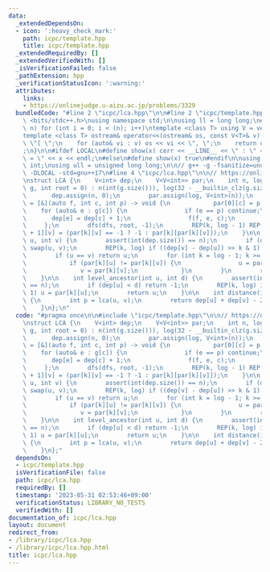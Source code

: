 ```yaml
---
data:
  _extendedDependsOn:
  - icon: ':heavy_check_mark:'
    path: icpc/template.hpp
    title: icpc/template.hpp
  _extendedRequiredBy: []
  _extendedVerifiedWith: []
  _isVerificationFailed: false
  _pathExtension: hpp
  _verificationStatusIcon: ':warning:'
  attributes:
    links:
    - https://onlinejudge.u-aizu.ac.jp/problems/3329
  bundledCode: "#line 2 \"icpc/lca.hpp\"\n\n#line 2 \"icpc/template.hpp\"\n\n#include\
    \ <bits/stdc++.h>\nusing namespace std;\n\nusing ll = long long;\n#define REP(i,\
    \ n) for (int i = 0; i < (n); i++)\ntemplate <class T> using V = vector<T>;\n\
    template <class T> ostream& operator<<(ostream& os, const V<T>& v) {\n    os <<\
    \ \"[ \";\n    for (auto& vi : v) os << vi << \", \";\n    return os << \"]\"\
    ;\n}\n\n#ifdef LOCAL\n#define show(x) cerr << __LINE__ << \" : \" << #x << \"\
    \ = \" << x << endl;\n#else\n#define show(x) true\n#endif\n\nusing uint = unsigned\
    \ int;\nusing ull = unsigned long long;\n\n// g++ -g -fsanitize=undefined,address\
    \ -DLOCAL -std=gnu++17\n#line 4 \"icpc/lca.hpp\"\n\n// https://onlinejudge.u-aizu.ac.jp/problems/3329\n\
    \nstruct LCA {\n    V<int> dep;\n    V<V<int>> par;\n    int n, log;\n\n    LCA(V<V<int>>&\
    \ g, int root = 0) : n(int(g.size())), log(32 - __builtin_clz(g.size())) {\n \
    \       dep.assign(n, 0);\n        par.assign(log, V<int>(n));\n        auto dfs\
    \ = [&](auto f, int c, int p) -> void {\n            par[0][c] = p;\n        \
    \    for (auto& e : g[c]) {\n                if (e == p) continue;\n         \
    \       dep[e] = dep[c] + 1;\n                f(f, e, c);\n            }\n   \
    \     };\n        dfs(dfs, root, -1);\n        REP(k, log - 1) REP(v, n) par[k\
    \ + 1][v] = (par[k][v] == -1 ? -1 : par[k][par[k][v]]);\n    }\n\n    int lca(int\
    \ u, int v) {\n        assert(int(dep.size()) == n);\n        if (dep[u] > dep[v])\
    \ swap(u, v);\n        REP(k, log) if ((dep[v] - dep[u]) >> k & 1) v = par[k][v];\n\
    \        if (u == v) return u;\n        for (int k = log - 1; k >= 0; k--) {\n\
    \            if (par[k][u] != par[k][v]) {\n                u = par[k][u];\n \
    \               v = par[k][v];\n            }\n        }\n        return par[0][u];\n\
    \    }\n\n    int level_ancestor(int u, int d) {\n        assert(int(dep.size())\
    \ == n);\n        if (dep[u] < d) return -1;\n        REP(k, log) if (d >> k &\
    \ 1) u = par[k][u];\n        return u;\n    }\n\n    int distance(int u, int v)\
    \ {\n        int p = lca(u, v);\n        return dep[u] + dep[v] - 2 * dep[p];\n\
    \    }\n};\n"
  code: "#pragma once\n\n#include \"icpc/template.hpp\"\n\n// https://onlinejudge.u-aizu.ac.jp/problems/3329\n\
    \nstruct LCA {\n    V<int> dep;\n    V<V<int>> par;\n    int n, log;\n\n    LCA(V<V<int>>&\
    \ g, int root = 0) : n(int(g.size())), log(32 - __builtin_clz(g.size())) {\n \
    \       dep.assign(n, 0);\n        par.assign(log, V<int>(n));\n        auto dfs\
    \ = [&](auto f, int c, int p) -> void {\n            par[0][c] = p;\n        \
    \    for (auto& e : g[c]) {\n                if (e == p) continue;\n         \
    \       dep[e] = dep[c] + 1;\n                f(f, e, c);\n            }\n   \
    \     };\n        dfs(dfs, root, -1);\n        REP(k, log - 1) REP(v, n) par[k\
    \ + 1][v] = (par[k][v] == -1 ? -1 : par[k][par[k][v]]);\n    }\n\n    int lca(int\
    \ u, int v) {\n        assert(int(dep.size()) == n);\n        if (dep[u] > dep[v])\
    \ swap(u, v);\n        REP(k, log) if ((dep[v] - dep[u]) >> k & 1) v = par[k][v];\n\
    \        if (u == v) return u;\n        for (int k = log - 1; k >= 0; k--) {\n\
    \            if (par[k][u] != par[k][v]) {\n                u = par[k][u];\n \
    \               v = par[k][v];\n            }\n        }\n        return par[0][u];\n\
    \    }\n\n    int level_ancestor(int u, int d) {\n        assert(int(dep.size())\
    \ == n);\n        if (dep[u] < d) return -1;\n        REP(k, log) if (d >> k &\
    \ 1) u = par[k][u];\n        return u;\n    }\n\n    int distance(int u, int v)\
    \ {\n        int p = lca(u, v);\n        return dep[u] + dep[v] - 2 * dep[p];\n\
    \    }\n};"
  dependsOn:
  - icpc/template.hpp
  isVerificationFile: false
  path: icpc/lca.hpp
  requiredBy: []
  timestamp: '2023-05-31 02:53:46+09:00'
  verificationStatus: LIBRARY_NO_TESTS
  verifiedWith: []
documentation_of: icpc/lca.hpp
layout: document
redirect_from:
- /library/icpc/lca.hpp
- /library/icpc/lca.hpp.html
title: icpc/lca.hpp
---
```

